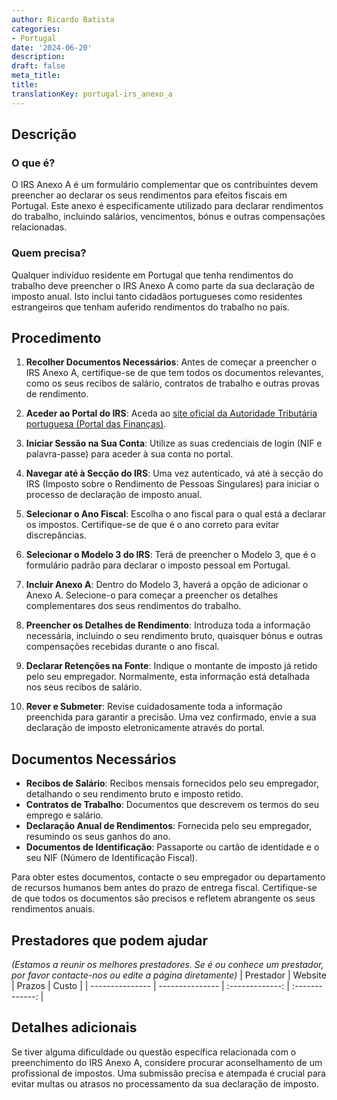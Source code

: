 ```yaml
---
author: Ricardo Batista
categories:
- Portugal
date: '2024-06-20'
description: 
draft: false
meta_title: 
title: 
translationKey: portugal-irs_anexo_a
---
```



## Descrição
### O que é?
O IRS Anexo A é um formulário complementar que os contribuintes devem preencher ao declarar os seus rendimentos para efeitos fiscais em Portugal. Este anexo é especificamente utilizado para declarar rendimentos do trabalho, incluindo salários, vencimentos, bónus e outras compensações relacionadas.

### Quem precisa?
Qualquer indivíduo residente em Portugal que tenha rendimentos do trabalho deve preencher o IRS Anexo A como parte da sua declaração de imposto anual. Isto inclui tanto cidadãos portugueses como residentes estrangeiros que tenham auferido rendimentos do trabalho no país.

## Procedimento
1. **Recolher Documentos Necessários**: Antes de começar a preencher o IRS Anexo A, certifique-se de que tem todos os documentos relevantes, como os seus recibos de salário, contratos de trabalho e outras provas de rendimento.
   
2. **Aceder ao Portal do IRS**: Aceda ao [site oficial da Autoridade Tributária portuguesa (Portal das Finanças)](https://www.portaldasfinancas.gov.pt).

3. **Iniciar Sessão na Sua Conta**: Utilize as suas credenciais de login (NIF e palavra-passe) para aceder à sua conta no portal.
   
4. **Navegar até à Secção do IRS**: Uma vez autenticado, vá até à secção do IRS (Imposto sobre o Rendimento de Pessoas Singulares) para iniciar o processo de declaração de imposto anual.
   
5. **Selecionar o Ano Fiscal**: Escolha o ano fiscal para o qual está a declarar os impostos. Certifique-se de que é o ano correto para evitar discrepâncias.

6. **Selecionar o Modelo 3 do IRS**: Terá de preencher o Modelo 3, que é o formulário padrão para declarar o imposto pessoal em Portugal.
   
7. **Incluir Anexo A**: Dentro do Modelo 3, haverá a opção de adicionar o Anexo A. Selecione-o para começar a preencher os detalhes complementares dos seus rendimentos do trabalho.
   
8. **Preencher os Detalhes de Rendimento**: Introduza toda a informação necessária, incluindo o seu rendimento bruto, quaisquer bónus e outras compensações recebidas durante o ano fiscal.
   
9. **Declarar Retenções na Fonte**: Indique o montante de imposto já retido pelo seu empregador. Normalmente, esta informação está detalhada nos seus recibos de salário.
   
10. **Rever e Submeter**: Revise cuidadosamente toda a informação preenchida para garantir a precisão. Uma vez confirmado, envie a sua declaração de imposto eletronicamente através do portal.

## Documentos Necessários
- **Recibos de Salário**: Recibos mensais fornecidos pelo seu empregador, detalhando o seu rendimento bruto e imposto retido.
- **Contratos de Trabalho**: Documentos que descrevem os termos do seu emprego e salário.
- **Declaração Anual de Rendimentos**: Fornecida pelo seu empregador, resumindo os seus ganhos do ano.
- **Documentos de Identificação**: Passaporte ou cartão de identidade e o seu NIF (Número de Identificação Fiscal).

Para obter estes documentos, contacte o seu empregador ou departamento de recursos humanos bem antes do prazo de entrega fiscal. Certifique-se de que todos os documentos são precisos e refletem abrangente os seus rendimentos anuais.

## Prestadores que podem ajudar
_(Estamos a reunir os melhores prestadores. Se é ou conhece um prestador, por favor contacte-nos ou edite a página diretamente)_
| Prestador        |     Website     |     Prazos    |       Custo      |
| --------------- | --------------- |  :-------------: | :-------------: |

## Detalhes adicionais
Se tiver alguma dificuldade ou questão específica relacionada com o preenchimento do IRS Anexo A, considere procurar aconselhamento de um profissional de impostos. Uma submissão precisa e atempada é crucial para evitar multas ou atrasos no processamento da sua declaração de imposto.